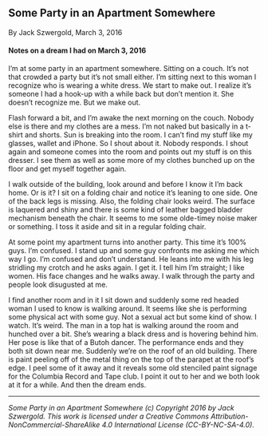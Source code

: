 ## Some Party in an Apartment Somewhere

By Jack Szwergold, March 3, 2016

#### Notes on a dream I had on March 3, 2016

I’m at some party in an apartment somewhere. Sitting on a couch. It’s not that crowded a party but it’s not small either. I’m sitting next to this woman I recognize who is wearing a white dress. We start to make out. I realize it’s someone I had a hook-up with a while back but don’t mention it. She doesn’t recognize me. But we make out.

Flash forward a bit, and I’m awake the next morning on the couch. Nobody else is there and my clothes are a mess. I’m not naked but basically in a t-shirt and shorts. Sun is breaking into the room. I can’t find my stuff like my glasses, wallet and iPhone. So I shout about it. Nobody responds. I shout again and someone comes into the room and points out my stuff is on this dresser. I see them as well as some more of my clothes bunched up on the floor and get myself together again.

I walk outside of the building, look around and before I know it I’m back home. Or is it? I sit on a folding chair and notice it’s leaning to one side. One of the back legs is missing. Also, the folding chair looks weird. The surface is laquered and shiny and there is some kind of leather bagged bladder mechanism beneath the chair. It seems to me some olde-timey noise maker or something. I toss it aside and sit in a regular folding chair.

At some point my apartment turns into another party. This time it’s 100% guys. I’m confused. I stand up and some guy confronts me asking me which way I go. I’m confused and don’t understand. He leans into me with his leg stridling my crotch and he asks again. I get it. I tell him I’m straight; I like women. His face changes and he walks away. I walk through the party and people look disugusted at me.

I find another room and in it I sit down and suddenly some red headed woman I used to know is walking around. It seems like she is performing some physical act with some guy. Not a sexual act but some kind of show. I watch. It’s weird. The man in a top hat is walking around the room and hunched over a bit. She’s wearing a black dress and is hovering behind him. Her pose is like that of a Butoh dancer. The performance ends and they both sit down near me. Suddenly we’re on the roof of an old building. There is paint peeling off of the metal thing on the top of the parapet at the roof’s edge. I peel some of it away and it reveals some old stenciled paint signage for the Columbia Record and Tape club. I point it out to her and we both look at it for a while. And then the dream ends.

***

*Some Party in an Apartment Somewhere (c) Copyright 2016 by Jack Szwergold. This work is licensed under a Creative Commons Attribution-NonCommercial-ShareAlike 4.0 International License (CC-BY-NC-SA-4.0).*